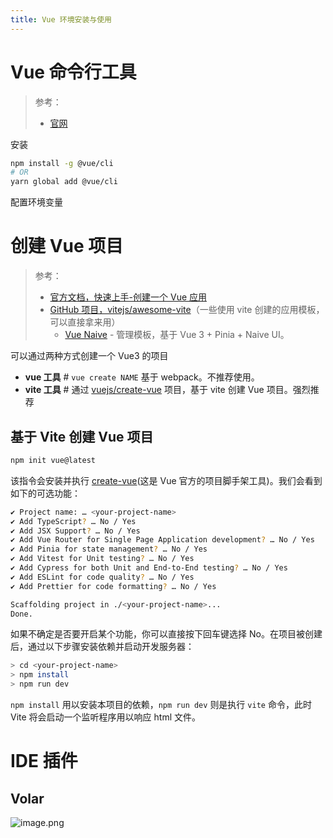 ```yaml
---
title: Vue 环境安装与使用
---
```


# Vue 命令行工具

> 参考：
> - [官网](https://cli.vuejs.org/)

安装

```bash
npm install -g @vue/cli
# OR
yarn global add @vue/cli
```

配置环境变量

# 创建 Vue 项目

> 参考：
> - [官方文档，快速上手-创建一个 Vue 应用](https://cn.vuejs.org/guide/quick-start.html#creating-a-vue-application)
> - [GitHub 项目，vitejs/awesome-vite](https://github.com/vitejs/awesome-vite)（一些使用 vite 创建的应用模板，可以直接拿来用）
>   - [Vue Naive](https://github.com/zclzone/vue-naive-admin) - 管理模板，基于 Vue 3 + Pinia + Naive UI。

可以通过两种方式创建一个 Vue3 的项目

- **vue 工具** # `vue create NAME` 基于 webpack。不推荐使用。
- **vite 工具** # 通过 [vuejs/create-vue](https://github.com/vuejs/create-vue) 项目，基于 vite 创建 Vue 项目。强烈推荐

## 基于 Vite 创建 Vue 项目

```bash
npm init vue@latest
```

该指令会安装并执行 [create-vue](https://github.com/vuejs/create-vue)(这是 Vue 官方的项目脚手架工具)。我们会看到如下的可选功能：

```bash
✔ Project name: … <your-project-name>
✔ Add TypeScript? … No / Yes
✔ Add JSX Support? … No / Yes
✔ Add Vue Router for Single Page Application development? … No / Yes
✔ Add Pinia for state management? … No / Yes
✔ Add Vitest for Unit testing? … No / Yes
✔ Add Cypress for both Unit and End-to-End testing? … No / Yes
✔ Add ESLint for code quality? … No / Yes
✔ Add Prettier for code formatting? … No / Yes

Scaffolding project in ./<your-project-name>...
Done.
```

如果不确定是否要开启某个功能，你可以直接按下回车键选择 No。在项目被创建后，通过以下步骤安装依赖并启动开发服务器：

```bash
> cd <your-project-name>
> npm install
> npm run dev
```

`npm install` 用以安装本项目的依赖，`npm run dev` 则是执行 `vite` 命令，此时 Vite 将会启动一个监听程序用以响应 html 文件。

# IDE 插件

## Volar

![image.png](https://notes-learning.oss-cn-beijing.aliyuncs.com/bvqpem/1667541398977-a8c81df3-0834-4a86-9179-c50e3c9c9c20.png)
